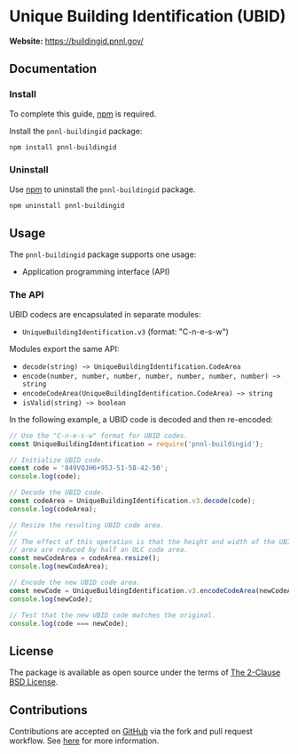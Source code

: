 # Unique Building Identification (UBID)

**Website:** https://buildingid.pnnl.gov/

## Documentation

### Install

To complete this guide, [npm](https://www.npmjs.com/) is required.

Install the `pnnl-buildingid` package:
```bash
npm install pnnl-buildingid
```

### Uninstall

Use [npm](https://www.npmjs.com/) to uninstall the `pnnl-buildingid` package.
```bash
npm uninstall pnnl-buildingid
```

## Usage

The `pnnl-buildingid` package supports one usage:
* Application programming interface (API)

### The API

UBID codecs are encapsulated in separate modules:
* `UniqueBuildingIdentification.v3` (format: "C-n-e-s-w")

Modules export the same API:
* `decode(string) ~> UniqueBuildingIdentification.CodeArea`
* `encode(number, number, number, number, number, number, number) ~> string`
* `encodeCodeArea(UniqueBuildingIdentification.CodeArea) ~> string`
* `isValid(string) ~> boolean`

In the following example, a UBID code is decoded and then re-encoded:

```javascript
// Use the "C-n-e-s-w" format for UBID codes.
const UniqueBuildingIdentification = require('pnnl-buildingid');

// Initialize UBID code.
const code = '849VQJH6+95J-51-58-42-50';
console.log(code);

// Decode the UBID code.
const codeArea = UniqueBuildingIdentification.v3.decode(code);
console.log(codeArea);

// Resize the resulting UBID code area.
//
// The effect of this operation is that the height and width of the UBID code
// area are reduced by half an OLC code area.
const newCodeArea = codeArea.resize();
console.log(newCodeArea);

// Encode the new UBID code area.
const newCode = UniqueBuildingIdentification.v3.encodeCodeArea(newCodeArea);
console.log(newCode);

// Test that the new UBID code matches the original.
console.log(code === newCode);
```

## License

The package is available as open source under the terms of [The 2-Clause BSD License](https://opensource.org/licenses/BSD-2-Clause).

## Contributions

Contributions are accepted on [GitHub](https://github.com/) via the fork and pull request workflow. See [here](https://help.github.com/articles/using-pull-requests/) for more information.
